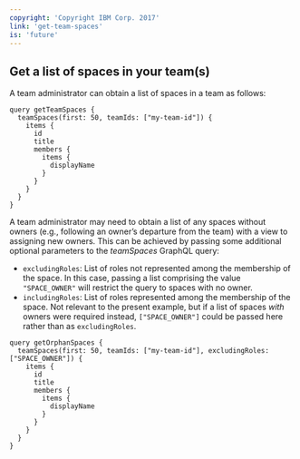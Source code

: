 ```yaml
---
copyright: 'Copyright IBM Corp. 2017'
link: 'get-team-spaces'
is: 'future'
---
```

## Get a list of spaces in your team(s)

A team administrator can obtain a list of spaces in a team as follows:

```
query getTeamSpaces {
  teamSpaces(first: 50, teamIds: ["my-team-id"]) {
    items {
      id
      title
      members {
        items {
          displayName
        }
      }
    }
  }
}
```

A team administrator may need to obtain a list of any spaces without owners (e.g., following an owner’s departure from the team)
with a view to assigning new owners. This can be achieved by passing some additional optional parameters to the _teamSpaces_
GraphQL query:
 - `excludingRoles`: List of roles not represented among the membership of the space. In this case, passing a list comprising
   the value `"SPACE_OWNER"` will restrict the query to spaces with no owner.
 - `includingRoles`: List of roles represented among the membership of the space. Not relevant to the present example, but if a
   list of spaces _with_ owners were required instead, `["SPACE_OWNER"]` could be passed here rather than as `excludingRoles`.

```
query getOrphanSpaces {
  teamSpaces(first: 50, teamIds: ["my-team-id"], excludingRoles: ["SPACE_OWNER"]) {
    items {
      id
      title
      members {
        items {
          displayName
        }
      }
    }
  }
}
```

